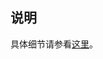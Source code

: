 说明
---

具体细节请参看[这里](https://github.com/kazaff/me.kazaff.article/blob/master/%E8%81%8A%E8%81%8A%E5%A4%A7%E6%96%87%E4%BB%B6%E4%B8%8A%E4%BC%A0.md)。